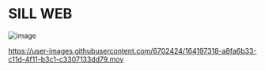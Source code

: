 # SILL WEB

![image](https://user-images.githubusercontent.com/6702424/156272911-77d648b2-56be-4ce0-a050-ea3c83571a55.png)


https://user-images.githubusercontent.com/6702424/164197318-a8fa6b33-c11d-4f11-b3c1-c3307133dd79.mov

